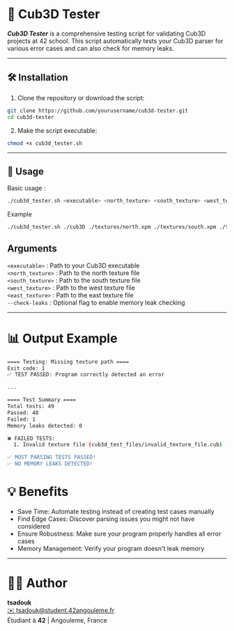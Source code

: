 # 🧪 Cub3D Tester

***Cub3D Tester*** is a comprehensive testing script for validating Cub3D projects at 42 school. This script automatically tests your Cub3D parser for various error cases and can also check for memory leaks.

---

## 🛠 Installation
1. Clone the repository or download the script:
```bash
git clone https://github.com/yourusername/cub3d-tester.git
cd cub3d-tester
```

2. Make the script executable:
```bash
chmod +x cub3d_tester.sh
```

---
## 🚀 Usage
Basic usage :
```bash
./cub3d_tester.sh <executable> <north_texture> <south_texture> <west_texture> <east_texture> [--check-leaks]
```
Example
```bash
./cub3d_tester.sh ./cub3D ./textures/north.xpm ./textures/south.xpm ./textures/west.xpm ./textures/east.xpm --check-leaks
```
## Arguments

`<executable>` : Path to your Cub3D executable  
`<north_texture>` : Path to the north texture file  
`<south_texture>` : Path to the south texture file  
`<west_texture>` : Path to the west texture file  
`<east_texture>` : Path to the east texture file  
`--check-leaks` : Optional flag to enable memory leak checking  

---
# 📊 Output Example
```bash
==== Testing: Missing texture path ====
Exit code: 1
✅ TEST PASSED: Program correctly detected an error

...

==== Test Summary ====
Total tests: 49
Passed: 48
Failed: 1
Memory leaks detected: 0

❌ FAILED TESTS:
  1. Invalid texture file (cub3d_test_files/invalid_texture_file.cub) - program didn't detect error

✅ MOST PARSING TESTS PASSED!
✅ NO MEMORY LEAKS DETECTED!
```
# 💡 Benefits
* Save Time: Automate testing instead of creating test cases manually  
* Find Edge Cases: Discover parsing issues you might not have considered  
* Ensure Robustness: Make sure your program properly handles all error cases  
* Memory Management: Verify your program doesn't leak memory  
---
# 👨‍💻 Author
**tsadouk**  
[✉️ tsadouk@student.42angouleme.fr](mailto:tsadouk@42angouleme.fr)  
Étudiant à **42** | Angouleme, France

